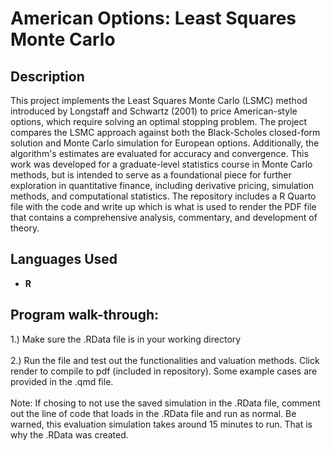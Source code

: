 <h1>American Options: Least Squares Monte Carlo</h1>

<h2>Description</h2>
This project implements the Least Squares Monte Carlo (LSMC) method introduced by Longstaff and Schwartz (2001) to price American-style options, which require solving an optimal stopping problem. The project compares the LSMC approach against both the Black-Scholes closed-form solution and Monte Carlo simulation for European options. Additionally, the algorithm's estimates are evaluated for accuracy and convergence. This work was developed for a graduate-level statistics course in Monte Carlo methods, but is intended to serve as a foundational piece for further exploration in quantitative finance, including derivative pricing, simulation methods, and computational statistics. The repository includes a R Quarto file with the code and write up which is what is used to render the PDF file that contains a comprehensive analysis, commentary, and development of theory.
<br />

<h2>Languages Used</h2>

- <b>R</b>

<h2>Program walk-through:</h2>

<p align="left">
1.) Make sure the .RData file is in your working directory<br/>

<br />
2.) Run the file and test out the functionalities and valuation methods. Click render to compile to pdf (included in repository). Some example cases are provided in the .qmd file. <br/>

<br />
Note: If chosing to not use the saved simulation in the .RData file, comment out the line of code that loads in the .RData file and run as normal. Be warned, this evaluation simulation takes around 15 minutes to run. That is why the .RData was created.

</p>
